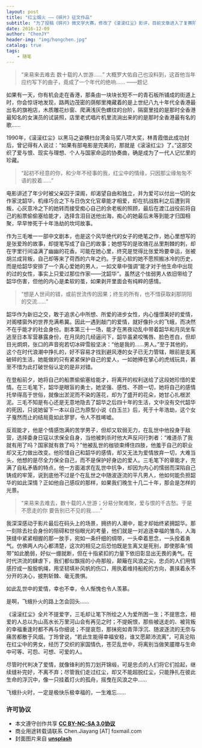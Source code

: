 ```yaml
---
layout: post
title: "红尘烟火 ——《碎片》征文作品"
subtitle: "为了投稿《碎片》微文学大赛，修改了《滚滚红尘》影评，目前文章进入了复赛阶段，同时也在简书首页得到了编辑推荐"
date: 2016-12-09
author: "ChenJY"
header-img: "img/hongchen.jpg"
catalog: true
tags: 
    - 随笔
---
```


> “来易来去难去 数十载的人世游……” 大概罗大佑自己也没料到，这首他当年应约写下的曲子，竟成了一个年代的绝响……  ——题记

如果有一天，你有机会走在香港，那条由一块块长短不一的青石板所铺成的街道上时，你会惊讶地发现，路两边茂密的荫郁里掩藏着的是上世纪八九十年代全香港最出名的旗袍店，木质雕花纱窗、爬满浅灰色螺纹的台阶，隔窗里挂的是那时全香港最知名的女演员的试装照，店里老式唱片机里流淌出来的的是那时全香港最有名的歌……

1990年，《滚滚红尘》以黑马之姿横扫台湾金马奖八项大奖，林青霞借此成功封后，曾记得有人说过：“如果有部电影是完美的，那就是《滚滚红尘》了。”这部交织了爱与恨、现实与理想、个人与国家命运的协奏曲，确是成为了一代人记忆里的珍藏。

> “起初不经意的你，和少年不经事的我，红尘中的情缘，只因那尘缘匆匆不语的胶着……”

电影讲述了年少时被父亲囚于深阁，却渴望自由和独立，并为爱可以付出一切的女作家沈韶华，机缘巧合之下与日伪文化官章能才相爱，却在抗战胜利之后遭到背叛，心灰意冷之下的她转而接受痴心自己的余老板的照顾，最后在渡江战役前将自己的船票偷偷塞给能才，选择含泪目送他出海，痴心的她最后未等到能才归国相聚，早早惨死于十年浩劫的坎坷故事。

作为三毛唯一一部中文剧本，也是这个风华绝代的女子的绝笔之作，她心里想写的是张爱玲的故事，却提笔写成了自己的故事；她想写的是玫瑰花丛里荆棘的刺，却在字里行间溢满了幽幽的花香。可能在她心里，终究是觉得比张爱玲要幸运，张被胡兰成背叛，自己却等来了荷西的六年之约。于是心软的她不愿照搬冰冷的历史，而是给韶华安排了一个真心爱她的男人，一如文章中强调“能才对于他生命中出现的过的女性，事实上只爱过那位作家——沈韶华”。虽然这个怯弱男人依旧带给了韶华伤害，但他的内心是柔软的茧，如果剥开里面会有纯粹的感情。

> “想是人世间的错，或前世流传的因果；终生的所有，也不惜获取刹那阴阳的交流……”

韶华作为新旧之交，敢于追求心中所想、所爱的进步女性，内心憧憬美好的爱情，对阁楼窗外的世界充满希冀。因此一遇到敲门的爱情，就好像扑火的飞蛾，而决然不在乎能才的社会身份。剧本第三十一场，能才在黑夜动乱中带着韶华和月凤坐车逃至日本军营暴露身份，在月凤的几经逼问下，韶华虽紧咬嘴唇、脸色苍白，但却目光炯炯，张口的声音宛若切冰碎雪般坚决：“他是我的……男人。”至于其他的，这个在时代浪潮中挣扎的，好不容易才找到避风港的女子已无力管辖，眼前是支离破碎的生活，她能做的只有紧紧保护自己的爱人，一如她捧在掌心的虎绒玩具，甚至不惜为此打破世俗认定的是非对错。

在登船前夕，她将自己的船票偷偷塞给能才，将离开的权利送给了这段她珍惜的爱情。在三毛笔下，韶华是眼盲的勇士，她坚强、感性、不顾一切，她将自己的感情托举得高于世俗，就像出淤泥而不染的莲花，却为了盛开的花朵，她甘心扎根淤泥。三毛不知是有心还是无意地隐去了韶华之后四十年的生活，文中没有交代韶华的死因，只说她留下一本以自己为原型小说《白玉兰》后，死于十年浩劫，这个女子戛然而止的结局竟如此寥寥，令人不胜唏嘘。

反观能才，他是个情感饱满的苦学男子，但却又软弱无力，在乱世中他投身于敌营，选择委身日寇以求保全自身，当他被刺杀时他大声反问行刺者：“难道杀了我就有用了吗？国家就有救了吗？”他被乱世的枷锁束缚住四肢，他羞于自己的职业却又无力做出改变。他珍惜自己和韶华的感情，却又无法为爱情放弃一切，大难当头，他想的是尽全力保全自己，而不是保护好身边的爱人。三毛笔下的章能才，充满了自私矛盾的特点，他一方面渴求在乱世中抗争，却因为内心的懦弱而深陷自己铸成的牢笼，说到底他不过是个在乱世之中随波逐流的平凡男人，他如何能负担韶华的如此深情？正如他自己感叹的那样，如果我们晚生十几二十年，那会是怎样的光景。

> “来易来去难去，数十载的人世游；分易分聚难聚，爱与恨的千古愁。于是不愿走的你 要告别已不见的我……”

我深深感动于影片最后在码头上的场景，拥挤的人潮中，能才却始终紧拥韶华。那一刻除去社会身份的阻碍和世俗眼光的考量，他们就是一对追逐幸福的雏鸟，人海狭缝中紧紧相握的那一放手，宛如一条纤细的绸带，一头牵着思念，一头拴着勇气。仿佛两人内心都清楚，这次的相见之后恐怕既是生离又是死别，即使那条“绸带”如此脆弱，好似一绷就断，但在十指紧扣的力量下依旧彰显出无畏的勇气。在时代洪流的肆虐下，我们都似飘摇的小舟那般，颠簸在风浪之尖，忠贞的人们用情感拧成一股股帆绳，用坚韧填补风帆的伤口，用执着维持船舵的方向，裹挟着永不分开的决心，披荆斩棘、毫无畏惧。

如此乱世中的爱情，幸也不幸，令人惭愧也令人羡慕。

是啊，飞蛾扑火的路上怎会回头……

《滚滚红尘》全片不提爱字，三毛却让笔下所绘之人为爱所困一生；不提思念，相爱的人总以为山高水长万里河山会有再见之时；不提婉恨，那些被送走的、被背叛的幸福重逢时都不再与你细说；不提哀怨，那抹宛如青萍浮沉、随波逐流的无奈与痛苦都散于风烟。丁玲曾说，“若此生能得幸福安稳，谁又愿颠沛流离”，可真沦陷在红尘中的男女，经历了交织的家国情仇，苍茫乱世中，将离别当做笑靥赠与生命中可等、可怨、可想、可爱的人。

尽管时代判决了爱情，就像锋利的剪刀划开锦缎，可是忠贞的人们将它们拾起，继续缝补完好，不离不弃；尽管我们走过红尘，却又不能超脱红尘，只能挣扎在彼此生命的浮沉中，像一只挂着灯火的孤舟，摇曳在风浪之中……

飞蛾扑火时，一定是极快乐极幸福的，一生难忘……

### 许可协议
* 本文遵守创作共享 <a href="https://creativecommons.org/licenses/by-nc-sa/3.0/cn/" target="_blank"><b>CC BY-NC-SA 3.0协议</b></a>
* 商业用途转载请联系 Chen.Jiayang [AT] foxmail.com
* 封面图片来自 <a href="https://unsplash.com/" target="_blank"><b> unsplash </b></a>
